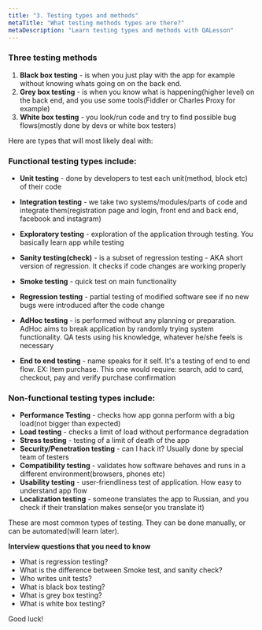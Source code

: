 ```yaml
---
title: "3. Testing types and methods"
metaTitle: "What testing methods types are there?"
metaDescription: "Learn testing types and methods with QALesson"
---
```

### Three testing methods

1. **Black box testing** - is when you just play with the app for example without knowing whats going on on the back end.
2. **Grey box testing** - is when you know what is happening(higher level) on the back end, and you use some tools(Fiddler or Charles Proxy for example)
3. **White box testing** - you look/run code and try to find possible bug flows(mostly done by devs or white box testers)

Here are types that will most likely deal with:

### Functional testing types include:
- **Unit testing** - done by developers to test each unit(method, block etc) of their code
- **Integration testing** - we take two systems/modules/parts of code and integrate them(registration page and login, front end and back end, facebook and instagram)
- **Exploratory testing** - exploration of the application through testing. You basically learn app while testing

- **Sanity testing(check)** - is a subset of regression testing - AKA short version of regression. It checks if code changes are working properly
- **Smoke testing** - quick test on main functionality
- **Regression testing** - partial testing of modified software see if no new bugs were introduced after the code change
- **AdHoc testing** - is performed without any planning or preparation. AdHoc aims to break application by randomly trying system functionality. QA tests using his knowledge, whatever he/she feels is necessary
- **End to end testing** - name speaks for it self. It's a testing of end to end flow. EX: Item purchase. This one would require: search, add to card, checkout, pay and verify purchase confirmation


### Non-functional testing types include:
- **Performance Testing** - checks how app gonna perform with a big load(not bigger than expected)
- **Load testing** - checks a limit of load without performance degradation
- **Stress testing** - testing of a limit of death of the app
- **Security/Penetration testing** - can I hack it? Usually done by special team of testers
- **Compatibility testing** - validates how software behaves and runs in a different environment(browsers, phones etc)
- **Usability testing** - user-friendliness test of application. How easy to understand app flow
- **Localization testing** - someone translates the app to Russian, and you check if their translation makes sense(or you translate it)

These are most common types of testing. They can be done manually, or can be automated(will learn later).

**Interview questions that you need to know**

- What is regression testing?
- What is the difference between Smoke test, and sanity check?
- Who writes unit tests?
- What is black box testing?
- What is grey box testing?
- What is white box testing?

Good luck!